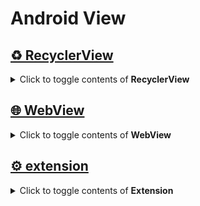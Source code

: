 # Android View

## [♻️ RecyclerView](https://github.com/JuhyeokLee97/Android-Study-By-Kotlin/tree/main/study/View/RecyclerView)

<details>

  <summary>Click to toggle contents of <strong>RecyclerView</strong></summary>
  
#### [DataBinding Example](https://github.com/JuhyeokLee97/Android-Study-By-Kotlin/blob/main/study/View/RecyclerView/DataBinding%20Example.md)
#### [GridSpaceItemDecoration](https://github.com/JuhyeokLee97/Android-Study-By-Kotlin/blob/main/study/View/RecyclerView/GridSpaceItemDecoration.md)
#### [ItemDecoration Basic Sample](https://github.com/JuhyeokLee97/Android-Study-By-Kotlin/blob/main/study/View/RecyclerView/ItemDecoration%20Basic%20Sample.md)
#### [ItemDecoration 이란](https://github.com/JuhyeokLee97/Android-Study-By-Kotlin/blob/main/study/View/RecyclerView/ItemDecoration%20%EC%9D%B4%EB%9E%80.md)
#### [ItemDecoration.getItemOffsets](https://github.com/JuhyeokLee97/Android-Study-By-Kotlin/blob/main/study/View/RecyclerView/ItemDecoration.getItemOffsets.md)
#### [Multi-ViewHolder Basic Sample](https://github.com/JuhyeokLee97/Android-Study-By-Kotlin/blob/main/study/View/RecyclerView/Multi-ViewHolder%20Basic%20Sample.md)
#### [RecyclerView Example](https://github.com/JuhyeokLee97/Android-Study-By-Kotlin/blob/main/study/View/RecyclerView/RecyclerView%20Example.md)
  
</details>

## [🌐 WebView](https://github.com/JuhyeokLee97/Android-Study-By-Kotlin/tree/main/study/View/WebView)

<details>

  <summary>Click to toggle contents of <strong>WebView</strong></summary>
  
#### [Facebook 로그인](https://github.com/JuhyeokLee97/Android-Study-By-Kotlin/blob/main/study/View/WebView/Facebook%20%EB%A1%9C%EA%B7%B8%EC%9D%B8.md)
#### [WebView Bridge And JS Call](https://github.com/JuhyeokLee97/Android-Study-By-Kotlin/blob/main/study/View/WebView/WebView%20Bridge%20And%20JS%20Call.md)
#### [WebView Bridge](https://github.com/JuhyeokLee97/Android-Study-By-Kotlin/blob/main/study/View/WebView/WebView%20Bridge.md)
#### [WebView JS 호출](https://github.com/JuhyeokLee97/Android-Study-By-Kotlin/blob/main/study/View/WebView/WebView%20JS%20%ED%98%B8%EC%B6%9C.md)
#### [WebView 디버깅](https://github.com/JuhyeokLee97/Android-Study-By-Kotlin/blob/main/study/View/WebView/WebView%20%EB%94%94%EB%B2%84%EA%B9%85.md)
#### [WebView 란](https://github.com/JuhyeokLee97/Android-Study-By-Kotlin/blob/main/study/View/WebView/WebView%20%EB%9E%80.md)
#### [WebView 맞춤설정](https://github.com/JuhyeokLee97/Android-Study-By-Kotlin/blob/main/study/View/WebView/WebView%20%EB%A7%9E%EC%B6%A4%EC%84%A4%EC%A0%95.md)

  </details>
  
## [⚙️ extension](https://github.com/JuhyeokLee97/Android-Study-By-Kotlin/tree/main/study/View/extension)

<details>

  <summary>Click to toggle contents of <strong>Extension</strong></summary>
  
#### [Spannable Click Event Example](https://github.com/JuhyeokLee97/Android-Study-By-Kotlin/blob/main/study/View/extension/Spannable%20Click%20Event%20Example.md)
#### [Spannable 이란](https://github.com/JuhyeokLee97/Android-Study-By-Kotlin/blob/main/study/View/extension/Spannable%20%EC%9D%B4%EB%9E%80.md)

</details>

